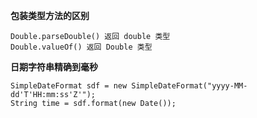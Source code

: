 
**包装类型方法的区别**

```
Double.parseDouble() 返回 double 类型
Double.valueOf() 返回 Double 类型
```

**日期字符串精确到毫秒**

```
SimpleDateFormat sdf = new SimpleDateFormat("yyyy-MM-dd'T'HH:mm:ss'Z'");
String time = sdf.format(new Date());  

```

